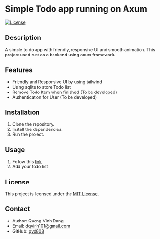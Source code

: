 # Simple Todo app running on Axum

[![License](https://img.shields.io/badge/license-MIT-blue.svg)](LICENSE)

## Description

A simple to do app with friendly, responsive UI and smooth animation. This project used rust as a backend using axum framework.

## Features

- Friendly and Responsive UI by using tailwind
- Using sqlite to store Todo list
- Remove Todo Item when finished (To be developed)
- Authentication for User (To be developed)

## Installation

1. Clone the repository.
2. Install the dependencies.
3. Run the project.

## Usage

1. Follow this [link](https://qvd-rust-htmx-demo.shuttleapp.rs/)
2. Add your todo list 

## License

This project is licensed under the [MIT License](LICENSE).

## Contact

- Author: Quang Vinh Dang
- Email: dqvinh101@gmail.com
- GitHub: [qvd808](https://github.com/qvd808)
